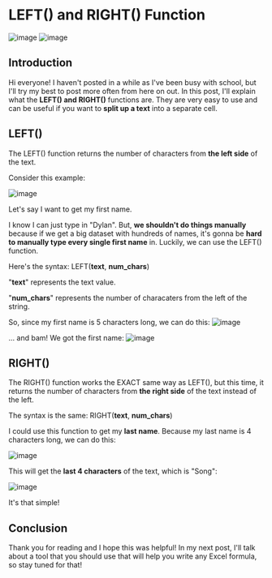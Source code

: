 # LEFT() and RIGHT() Function
![image](https://user-images.githubusercontent.com/112503726/229691444-5ff081ca-d045-4727-85f7-f1bb73ccc8a9.png)
![image](https://user-images.githubusercontent.com/112503726/229691457-3bae7315-39d7-444a-9348-d4ad8afc0beb.png)


## Introduction
Hi everyone! I haven't posted in a while as I've been busy with school, but I'll try my best to post more often from here on out. In this post, I'll explain what the **LEFT() and RIGHT()** functions are. They are very easy to use and can be useful if you want to **split up a text** into a separate cell. 

## LEFT()
The LEFT() function returns the number of characters from **the left side** of the text.

Consider this example:

![image](https://user-images.githubusercontent.com/112503726/229337162-0b3e7cc7-f18f-4e97-8e57-75b94a45ba98.png)

Let's say I want to get my first name.

I know I can just type in "Dylan". But, **we shouldn't do things manually** because if we get a big dataset with hundreds of names, it's gonna be **hard to manually type every single first name** in. Luckily, we can use the LEFT() function.

Here's the syntax:
LEFT(**text**, **num_chars**)

"**text**" represents the text value. 

"**num_chars**" represents the number of characaters from the left of the string. 

So, since my first name is 5 characters long, we can do this:
![image](https://user-images.githubusercontent.com/112503726/229337352-5290e0d6-c3e8-4c5f-aa2f-ad18785eba01.png)

... and bam! We got the first name:
![image](https://user-images.githubusercontent.com/112503726/229337361-79dcaa41-bc9f-4120-a5a4-755ba6774860.png)

## RIGHT()
The RIGHT() function works the EXACT same way as LEFT(), but this time, it returns the number of characters from **the right side** of the text instead of the left.

The syntax is the same: RIGHT(**text**, **num_chars**)

I could use this function to get my **last name**. Because my last name is 4 characters long, we can do this:

![image](https://user-images.githubusercontent.com/112503726/229691577-caf65e33-4987-41b3-b268-1c1f77eb072a.png)

This will get the **last 4 characters** of the text, which is "Song":

![image](https://user-images.githubusercontent.com/112503726/229691647-dae8ba19-c166-445e-9a9f-4a40c5078d38.png)

It's that simple!

## Conclusion
Thank you for reading and I hope this was helpful! In my next post, I'll talk about a tool that you should use that will help you write any Excel formula, so stay tuned for that! 
